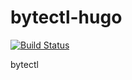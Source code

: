 # bytectl-hugo

[![Build Status](https://cloud.drone.io/api/badges/bytectl/bytectl.github.io/status.svg?ref=refs/heads/hugo)](https://cloud.drone.io/bytectl/bytectl.github.io)

bytectl
